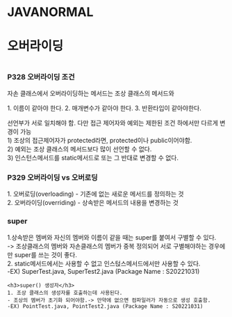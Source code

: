 # JAVANORMAL

<h1> 오버라이딩 <h1>
<h3>P328  오버라이딩 조건</h3>
<div>
<p>자손 클래스에서 오버라이딩하는 메서드는 조상 클래스의 메서드와</p>
<p>1. 이름이 같아야 한다.
2. 매개변수가 같아야 한다.
3. 반환타입이 같아야한다.</p>
 선언부가 서로 일치해야 함. 다만 접근 제어자와 예외는 제한된 조건 하에서만 다르게 변경이 가능  <br>
  1) 조상의 접근제어자가 protected라면, protected이나  public이어야함. <br>
  2) 예외는 조상 클래스의 메서드보다 많이 선언할 수 없다. <br>
  3) 인스턴스메서드를 static메서드로 또는 그 반대로 변경할 수 없다.
  </div>
  
  
  <div>
    <h3>P329  오버라이딩 vs 오버로딩</h3>
    1. 오버로딩(overloading) - 기존에 없는 새로운 메서드를 정의하는 것 <br>
    2. 오버라이딩(overriding) - 상속받은 메서드의 내용을 변경하는 것
  </div>
  
  
  <div>
      <h3>super</h3>
    1.상속받은 멤버와 자신의 멤버와 이름이 같을 때는 super를 붙여서 구별할 수 있다. <br>
    -> 조상클래스의 멤버와 자손클래스의 멤버가 중복 정의되어 서로 구별해야하는 경우에만 super를 쓰는 것이 좋다.<br>
    2. static메서드에서는 사용할 수 없고 인스턵스메서드에서만 사용할 수 있다. <br>
    -EX) SuperTest.java, SuperTest2.java (Package Name : S20221031)
    
    <h3>super() 생성자</h3>
    1. 조상 클래스의 생성자를 호출하는데 사용된다.
    - 조상의 멤버가 초기화 되어야함.-> 만약에 없으면 컴파일러가 자동으로 생성 호출함.
    -EX) PointTest.java, PointTest2.java (Package Name : S20221031)
  </div>

